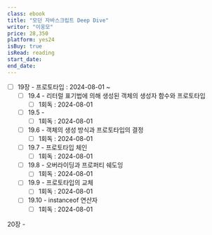 ```yaml
---
class: ebook
title: "모던 자바스크립트 Deep Dive"
writor: "이웅모"
price: 28,350
platform: yes24
isBuy: true
isRead: reading
start_date: 
end_date: 
---
```


- [ ] 19장 - 프로토타입 : 2024-08-01 ~     
    - [ ] 19.4 - 리터럴 표기법에 의해 생성된 객체의 생성자 함수와 프로토타입
        - [ ] 1회독 : 2024-08-01
    - [ ] 19.5 - 
        - [ ] 1회독 : 2024-08-01
    - [ ] 19.6 - 객체의 생성 방식과 프로토타입의 결정
        - [ ] 1회독 : 2024-08-01
    - [ ] 19.7 - 프로토타입 체인
        - [ ] 1회독 : 2024-08-01
    - [ ] 19.8 - 오버라이딩과 프로퍼티 쉐도잉
        - [ ] 1회독 : 2024-08-01
    - [ ] 19.9 - 프로토타입의 교체
        - [ ] 1회독 : 2024-08-01
    - [ ] 19.10 - instanceof 연산자
        - [ ] 1회독 : 2024-08-01

20장 - 